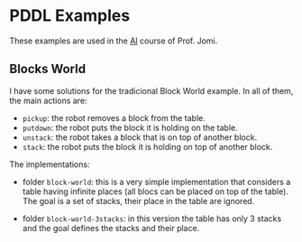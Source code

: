# PDDL Examples

These examples are used in the [AI](https://jomifred.github.io/ia/) course of Prof. Jomi.

## Blocks World

I have some solutions for the tradicional Block World example. In all of them, the main actions are:

* `pickup`: the robot removes a block from the table.
* `putdown`: the robot puts the block it is holding on the table.
* `unstack`: the robot takes a block that is on top of another block.
* `stack`: the robot puts the block it is holding on top of another block.

The implementations:

* folder `block-world`: this is a very simple implementation that considers a table having infinite places (all blocs can be placed on top of the table). The goal is a set of stacks, their place in the table are ignored.

* folder `block-world-3stacks`: in this version the table has only 3 stacks and the goal defines the stacks and their place.
